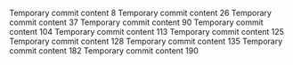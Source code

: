 Temporary commit content 8
Temporary commit content 26
Temporary commit content 37
Temporary commit content 90
Temporary commit content 104
Temporary commit content 113
Temporary commit content 125
Temporary commit content 128
Temporary commit content 135
Temporary commit content 182
Temporary commit content 190
